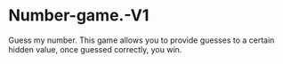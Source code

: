 # Number-game.-V1
Guess my number.
This game allows you to provide guesses to a certain hidden value, once guessed correctly, you win.
